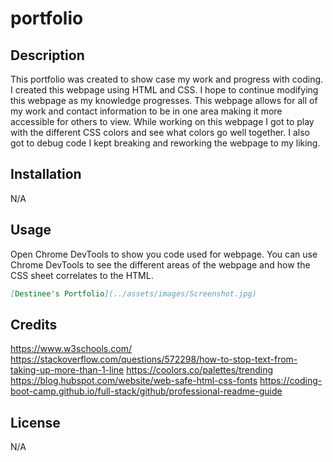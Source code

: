 # portfolio

## Description
This portfolio was created to show case my work and progress with coding. I created this webpage using HTML and CSS. I hope to continue modifying this webpage as my knowledge progresses. This webpage allows for all of my work and contact information to be in one area making it more accessible for others to view. While working on this webpage I got to play with the different CSS colors and see what colors go well together. I also got to debug code I kept breaking and reworking the webpage to my liking. 


## Installation
N/A

## Usage
Open Chrome DevTools to show you code used for webpage. You can use Chrome DevTools to see the different areas of the webpage and how the CSS sheet correlates to the HTML.

```md
[Destinee's Portfolio](../assets/images/Screenshot.jpg)
```

## Credits

https://www.w3schools.com/
https://stackoverflow.com/questions/572298/how-to-stop-text-from-taking-up-more-than-1-line
https://coolors.co/palettes/trending
https://blog.hubspot.com/website/web-safe-html-css-fonts
https://coding-boot-camp.github.io/full-stack/github/professional-readme-guide

## License

N/A